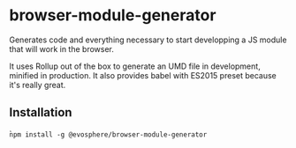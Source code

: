 # browser-module-generator

Generates code and everything necessary to start developping a JS module that will
work in the browser.

It uses Rollup out of the box to generate an UMD file in development, minified
in production.
It also provides babel with ES2015 preset because it's really great.

## Installation

̀`npm install -g @evosphere/browser-module-generator`
